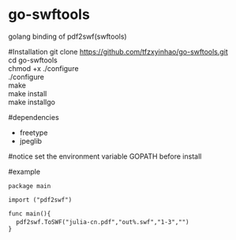 # go-swftools
golang binding of pdf2swf(swftools)

#Installation
git clone https://github.com/tfzxyinhao/go-swftools.git  
cd go-swftools  
chmod +x ./configure  
./configure  
make  
make install  
make installgo  

#dependencies
* freetype
* jpeglib

#notice
set the environment variable GOPATH before install 

#example

`package main`

`import ("pdf2swf")`

`func main(){`  
&nbsp;&nbsp;&nbsp;&nbsp;`pdf2swf.ToSWF("julia-cn.pdf","out%.swf","1-3","")`  
`}`

